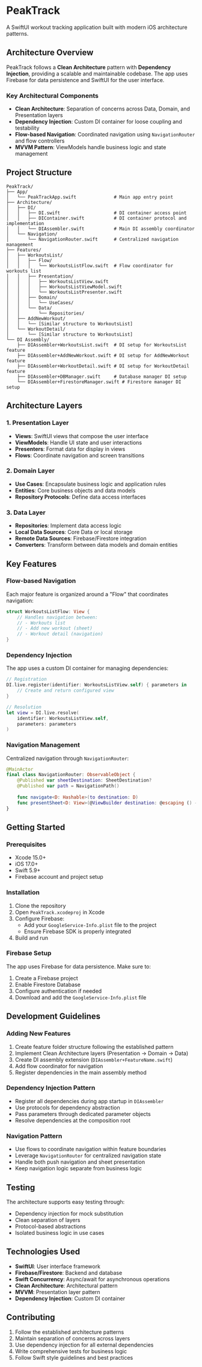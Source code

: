 # PeakTrack

A SwiftUI workout tracking application built with modern iOS architecture patterns.

## Architecture Overview

PeakTrack follows a **Clean Architecture** pattern with **Dependency Injection**, providing a scalable and maintainable codebase. The app uses Firebase for data persistence and SwiftUI for the user interface.

### Key Architectural Components

- **Clean Architecture**: Separation of concerns across Data, Domain, and Presentation layers
- **Dependency Injection**: Custom DI container for loose coupling and testability
- **Flow-based Navigation**: Coordinated navigation using `NavigationRouter` and flow controllers
- **MVVM Pattern**: ViewModels handle business logic and state management

## Project Structure

```
PeakTrack/
├── App/
│   └── PeakTrackApp.swift              # Main app entry point
├── Architecture/
│   ├── DI/
│   │   ├── DI.swift                    # DI container access point
│   │   ├── DIContainer.swift           # DI container protocol and implementation
│   │   └── DIAssembler.swift           # Main DI assembly coordinator
│   └── Navigation/
│       └── NavigationRouter.swift      # Centralized navigation management
├── Features/
│   ├── WorkoutsList/
│   │   ├── Flow/
│   │   │   └── WorkoutsListFlow.swift  # Flow coordinator for workouts list
│   │   ├── Presentation/
│   │   │   ├── WorkoutsListView.swift
│   │   │   ├── WorkoutsListViewModel.swift
│   │   │   └── WorkoutsListPresenter.swift
│   │   ├── Domain/
│   │   │   └── UseCases/
│   │   └── Data/
│   │       └── Repositories/
│   ├── AddNewWorkout/
│   │   └── [Similar structure to WorkoutsList]
│   └── WorkoutDetail/
│       └── [Similar structure to WorkoutsList]
└── DI Assembly/
    ├── DIAssembler+WorkoutsList.swift  # DI setup for WorkoutsList feature
    ├── DIAssembler+AddNewWorkout.swift # DI setup for AddNewWorkout feature
    ├── DIAssembler+WorkoutDetail.swift # DI setup for WorkoutDetail feature
    ├── DIAssembler+DBManager.swift     # Database manager DI setup
    └── DIAssembler+FirestoreManager.swift # Firestore manager DI setup
```

## Architecture Layers

### 1. Presentation Layer
- **Views**: SwiftUI views that compose the user interface
- **ViewModels**: Handle UI state and user interactions
- **Presenters**: Format data for display in views
- **Flows**: Coordinate navigation and screen transitions

### 2. Domain Layer
- **Use Cases**: Encapsulate business logic and application rules
- **Entities**: Core business objects and data models
- **Repository Protocols**: Define data access interfaces

### 3. Data Layer
- **Repositories**: Implement data access logic
- **Local Data Sources**: Core Data or local storage
- **Remote Data Sources**: Firebase/Firestore integration
- **Converters**: Transform between data models and domain entities

## Key Features

### Flow-based Navigation
Each major feature is organized around a "Flow" that coordinates navigation:

```swift
struct WorkoutsListFlow: View {
    // Handles navigation between:
    // - Workouts list
    // - Add new workout (sheet)
    // - Workout detail (navigation)
}
```

### Dependency Injection
The app uses a custom DI container for managing dependencies:

```swift
// Registration
DI.live.register(identifier: WorkoutsListView.self) { parameters in
    // Create and return configured view
}

// Resolution
let view = DI.live.resolve(
    identifier: WorkoutsListView.self,
    parameters: parameters
)
```

### Navigation Management
Centralized navigation through `NavigationRouter`:

```swift
@MainActor
final class NavigationRouter: ObservableObject {
    @Published var sheetDestination: SheetDestination?
    @Published var path = NavigationPath()
    
    func navigate<D: Hashable>(to destination: D)
    func presentSheet<D: View>(@ViewBuilder destination: @escaping () -> D)
}
```

## Getting Started

### Prerequisites
- Xcode 15.0+
- iOS 17.0+
- Swift 5.9+
- Firebase account and project setup

### Installation

1. Clone the repository
2. Open `PeakTrack.xcodeproj` in Xcode
3. Configure Firebase:
   - Add your `GoogleService-Info.plist` file to the project
   - Ensure Firebase SDK is properly integrated
4. Build and run

### Firebase Setup
The app uses Firebase for data persistence. Make sure to:
1. Create a Firebase project
2. Enable Firestore Database
3. Configure authentication if needed
4. Download and add the `GoogleService-Info.plist` file

## Development Guidelines

### Adding New Features
1. Create feature folder structure following the established pattern
2. Implement Clean Architecture layers (Presentation → Domain → Data)
3. Create DI assembly extension (`DIAssembler+FeatureName.swift`)
4. Add flow coordinator for navigation
5. Register dependencies in the main assembly method

### Dependency Injection Pattern
- Register all dependencies during app startup in `DIAssembler`
- Use protocols for dependency abstraction
- Pass parameters through dedicated parameter objects
- Resolve dependencies at the composition root

### Navigation Pattern
- Use flows to coordinate navigation within feature boundaries
- Leverage `NavigationRouter` for centralized navigation state
- Handle both push navigation and sheet presentation
- Keep navigation logic separate from business logic

## Testing

The architecture supports easy testing through:
- Dependency injection for mock substitution
- Clean separation of layers
- Protocol-based abstractions
- Isolated business logic in use cases

## Technologies Used

- **SwiftUI**: User interface framework
- **Firebase/Firestore**: Backend and database
- **Swift Concurrency**: Async/await for asynchronous operations
- **Clean Architecture**: Architectural pattern
- **MVVM**: Presentation layer pattern
- **Dependency Injection**: Custom DI container

## Contributing

1. Follow the established architecture patterns
2. Maintain separation of concerns across layers
3. Use dependency injection for all external dependencies
4. Write comprehensive tests for business logic
5. Follow Swift style guidelines and best practices